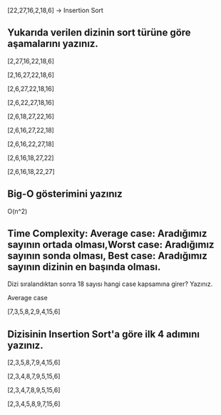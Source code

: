 [22,27,16,2,18,6] -> Insertion Sort

## Yukarıda verilen dizinin sort türüne göre aşamalarını yazınız.

[2,27,16,22,18,6] 

[2,16,27,22,18,6] 

[2,6,27,22,18,16] 

[2,6,22,27,18,16] 

[2,6,18,27,22,16] 

[2,6,16,27,22,18] 

[2,6,16,22,27,18] 

[2,6,16,18,27,22] 

[2,6,16,18,22,27]

## Big-O gösterimini yazınız
O(n^2)

## Time Complexity: Average case: Aradığımız sayının ortada olması,Worst case: Aradığımız sayının sonda olması, Best case: Aradığımız sayının dizinin en başında olması.
Dizi sıralandıktan sonra 18 sayısı hangi case kapsamına girer? Yazınız.

Average case

[7,3,5,8,2,9,4,15,6]

## Dizisinin Insertion Sort'a göre ilk 4 adımını yazınız.
[2,3,5,8,7,9,4,15,6] 

[2,3,4,8,7,9,5,15,6] 

[2,3,4,7,8,9,5,15,6] 

[2,3,4,5,8,9,7,15,6]
